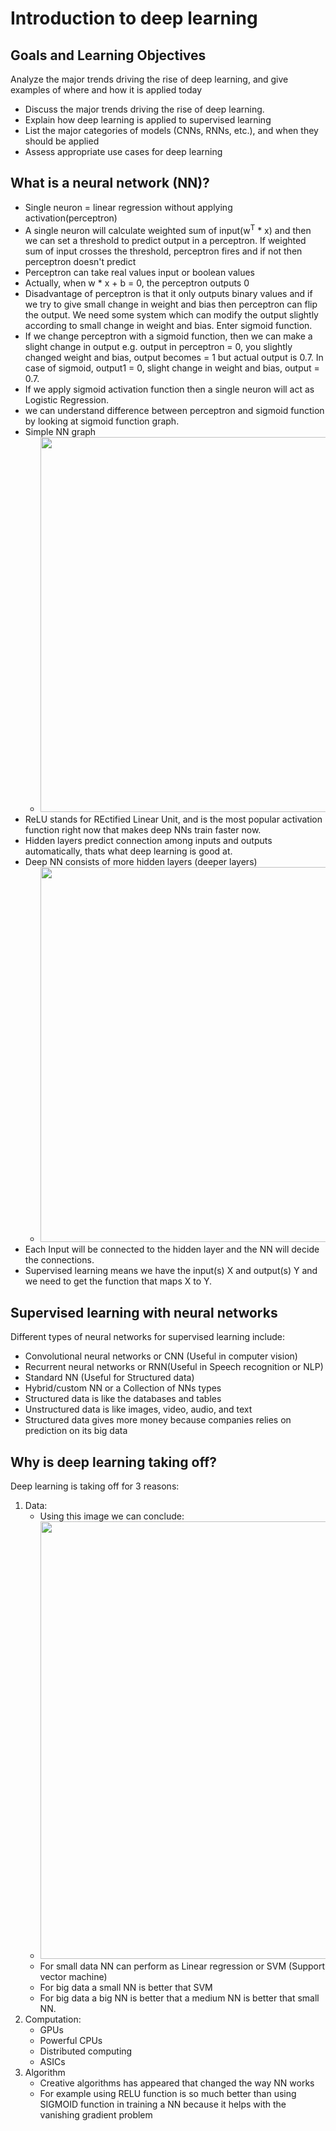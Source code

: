 # Introduction to deep learning
## Goals and Learning Objectives
Analyze the major trends driving the rise of deep learning, and give examples of where and how it is applied today

* Discuss the major trends driving the rise of deep learning.
* Explain how deep learning is applied to supervised learning
* List the major categories of models (CNNs, RNNs, etc.), and when they should be applied
* Assess appropriate use cases for deep learning

## What is a neural network (NN)?
* Single neuron = linear regression without applying activation(perceptron)
* A single neuron will calculate weighted sum of input(w<sup>T</sup> * x) and then we can set a threshold to predict output in a perceptron. If weighted sum of input crosses the threshold, perceptron fires and if not then perceptron doesn't predict
*  Perceptron can take real values input or boolean values
* Actually, when w * x + b = 0, the perceptron outputs 0
* Disadvantage of perceptron is that it only outputs binary values and if we try to give small change in weight and bias then perceptron can flip the output. We need some system which can modify the output slightly according to small change in weight and bias. Enter sigmoid function.
* If we change perceptron with a sigmoid function, then we can make a slight change in output e.g. output in perceptron = 0, you slightly changed weight and bias, output becomes = 1 but actual output is 0.7. In case of sigmoid, output1 = 0, slight change in weight and bias, output = 0.7.
* If we apply sigmoid activation function then a single neuron will act as Logistic Regression.
* we can understand difference between perceptron and sigmoid function by looking at sigmoid function graph.
* Simple NN graph
  * <img src="https://github.com/mauritsvzb/DeepLearning.AI-Deep-Learning-Specialization/assets/13508894/9903d143-3ef8-45ca-86ed-7eb60b42c2e6.png" width="600" />
* ReLU stands for REctified Linear Unit, and is the most popular activation function right now that makes deep NNs train faster now.
* Hidden layers predict connection among inputs and outputs automatically, thats what deep learning is good at.
* Deep NN consists of more hidden layers (deeper layers)
  * <img src="https://github.com/mauritsvzb/DeepLearning.AI-Deep-Learning-Specialization/assets/13508894/be89c057-92a0-4421-bbe5-744138282a44.png" width="600" />
* Each Input will be connected to the hidden layer and the NN will decide the connections.
* Supervised learning means we have the input(s) X and output(s) Y and we need to get the function that maps X to Y.

## Supervised learning with neural networks
Different types of neural networks for supervised learning include:
  * Convolutional neural networks or CNN (Useful in computer vision)
  * Recurrent neural networks or RNN(Useful in Speech recognition or NLP)
  * Standard NN (Useful for Structured data)
  * Hybrid/custom NN or a Collection of NNs types
  * Structured data is like the databases and tables
  * Unstructured data is like images, video, audio, and text
  * Structured data gives more money because companies relies on prediction on its big data

## Why is deep learning taking off?
Deep learning is taking off for 3 reasons:
1. Data:
   * Using this image we can conclude:
    * <img src="https://github.com/mauritsvzb/DeepLearning.AI-Deep-Learning-Specialization/assets/13508894/5466845b-a151-4427-a7a1-feccd8eff7ef.png" width="700" />
   * For small data NN can perform as Linear regression or SVM (Support vector machine)
   * For big data a small NN is better that SVM
   * For big data a big NN is better that a medium NN is better that small NN.
2. Computation:
   * GPUs
   * Powerful CPUs
   * Distributed computing
   * ASICs
3. Algorithm
   * Creative algorithms has appeared that changed the way NN works
   * For example using RELU function is so much better than using SIGMOID function in training a NN because it helps with the vanishing gradient problem
